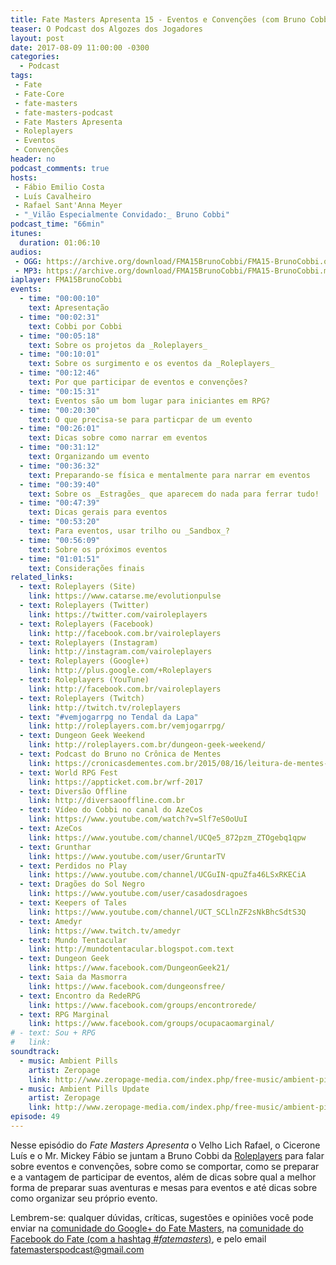 ```yaml
---
title: Fate Masters Apresenta 15 - Eventos e Convenções (com Bruno Cobbi - Roleplayers)
teaser: O Podcast dos Algozes dos Jogadores
layout: post
date: 2017-08-09 11:00:00 -0300
categories:
  - Podcast
tags:
 - Fate
 - Fate-Core
 - fate-masters
 - fate-masters-podcast
 - Fate Masters Apresenta
 - Roleplayers
 - Eventos
 - Convenções
header: no
podcast_comments: true 
hosts:
 - Fábio Emilio Costa
 - Luís Cavalheiro
 - Rafael Sant'Anna Meyer
 - "_Vilão Especialmente Convidado:_ Bruno Cobbi"
podcast_time: "66min"
itunes:
  duration: 01:06:10
audios:
 - OGG: https://archive.org/download/FMA15BrunoCobbi/FMA15-BrunoCobbi.ogg
 - MP3: https://archive.org/download/FMA15BrunoCobbi/FMA15-BrunoCobbi.mp3
iaplayer: FMA15BrunoCobbi
events:
  - time: "00:00:10"
    text: Apresentação
  - time: "00:02:31"
    text: Cobbi por Cobbi
  - time: "00:05:18"
    text: Sobre os projetos da _Roleplayers_
  - time: "00:10:01"
    text: Sobre os surgimento e os eventos da _Roleplayers_
  - time: "00:12:46"
    text: Por que participar de eventos e convenções?
  - time: "00:15:31"
    text: Eventos são um bom lugar para iniciantes em RPG?
  - time: "00:20:30"
    text: O que precisa-se para particpar de um evento
  - time: "00:26:01"
    text: Dicas sobre como narrar em eventos
  - time: "00:31:12"
    text: Organizando um evento
  - time: "00:36:32"
    text: Preparando-se física e mentalmente para narrar em eventos
  - time: "00:39:40"
    text: Sobre os _Estragões_ que aparecem do nada para ferrar tudo!
  - time: "00:47:39"
    text: Dicas gerais para eventos
  - time: "00:53:20"
    text: Para eventos, usar trilho ou _Sandbox_?
  - time: "00:56:09"
    text: Sobre os próximos eventos
  - time: "01:01:51"
    text: Considerações finais
related_links:
  - text: Roleplayers (Site)
    link: https://www.catarse.me/evolutionpulse
  - text: Roleplayers (Twitter)
    link: https://twitter.com/vairoleplayers
  - text: Roleplayers (Facebook)
    link: http://facebook.com.br/vairoleplayers
  - text: Roleplayers (Instagram)
    link: http://instagram.com/vairoleplayers
  - text: Roleplayers (Google+)
    link: http://plus.google.com/+Roleplayers
  - text: Roleplayers (YouTune)
    link: http://facebook.com.br/vairoleplayers
  - text: Roleplayers (Twitch)
    link: http://twitch.tv/roleplayers
  - text: "#vemjogarrpg no Tendal da Lapa"
    link: http://roleplayers.com.br/vemjogarrpg/
  - text: Dungeon Geek Weekend
    link: http://roleplayers.com.br/dungeon-geek-weekend/ 
  - text: Podcast do Bruno no Crônica de Mentes
    link: https://cronicasdementes.com.br/2015/08/16/leitura-de-mentes-026-dicas-para-mestrar-para-veteranos/
  - text: World RPG Fest
    link: https://appticket.com.br/wrf-2017
  - text: Diversão Offline 
    link: http://diversaooffline.com.br
  - text: Vídeo do Cobbi no canal do AzeCos
    link: https://www.youtube.com/watch?v=Slf7eS0oUuI
  - text: AzeCos
    link: https://www.youtube.com/channel/UCQe5_872pzm_ZTOgebq1qpw
  - text: Grunthar
    link: https://www.youtube.com/user/GruntarTV
  - text: Perdidos no Play
    link: https://www.youtube.com/channel/UCGuIN-qpuZfa46LSxRKECiA
  - text: Dragões do Sol Negro
    link: https://www.youtube.com/user/casadosdragoes
  - text: Keepers of Tales
    link: https://www.youtube.com/channel/UCT_SCLlnZF2sNkBhcSdtS3Q
  - text: Amedyr
    link: https://www.twitch.tv/amedyr
  - text: Mundo Tentacular 
    link: http://mundotentacular.blogspot.com.text
  - text: Dungeon Geek
    link: https://www.facebook.com/DungeonGeek21/
  - text: Saia da Masmorra
    link: https://www.facebook.com/dungeonsfree/
  - text: Encontro da RedeRPG
    link: https://www.facebook.com/groups/encontrorede/
  - text: RPG Marginal
    link: https://www.facebook.com/groups/ocupacaomarginal/
# - text: Sou + RPG
#   link: 
soundtrack:
  - music: Ambient Pills
    artist: Zeropage
    link: http://www.zeropage-media.com/index.php/free-music/ambient-pills
  - music: Ambient Pills Update
    artist: Zeropage
    link: http://www.zeropage-media.com/index.php/free-music/ambient-pills-update
episode: 49
---
```


Nesse episódio do _Fate Masters Apresenta_ o Velho Lich Rafael, o Cicerone Luís e o Mr. Mickey Fábio se juntam a Bruno Cobbi da [Roleplayers][roleplayers] para falar sobre eventos e convenções, sobre como se comportar, como se preparar e a vantagem de participar de eventos, além de dicas sobre qual a melhor forma de preparar suas aventuras e mesas para eventos e até dicas sobre como organizar seu próprio evento.

Lembrem-se: qualquer  dúvidas, críticas, sugestões  e opiniões você pode enviar na [comunidade do Google+ do Fate Masters][gplus], na [comunidade do Facebook do Fate (com a hashtag _#fatemasters_)][fb], e pelo email <fatemasterspodcast@gmail.com>


[gplus]: https://plus.google.com/communities/100913016060492249875
[fb]: https://www.facebook.com/groups/faterpgbrasil/
[spaces]: https://goo.gl/spaces/gFqsaUsaSJN1boHH9
[roleplayers]: http://www.roleplayers.com.br
